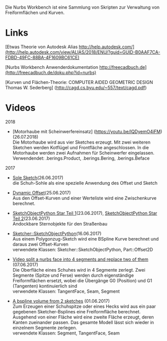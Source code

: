 Die Nurbs Workbench ist eine Sammlung von Skripten zur Verwaltung von Freiformflächen und Kurven.


Links
=====


[Etwas Theorie von Autodesk Alias http://help.autodesk.com/](http://help.autodesk.com/view/ALIAS/2018/ENU/?guid=GUID-B0AAF7CA-FDBD-49FC-88BA-4F1609BC61CE)

[Nurbs Workbench Anwenderdokumentation http://freecadbuch.de](http://freecadbuch.de/doku.php?id=nurbs)

[Kurven und Flächen-Theorie: COMPUTER AIDED GEOMETRIC DESIGN
Thomas W. Sederberg]  (http://cagd.cs.byu.edu/~557/text/cagd.pdf)

Videos
======

2018

 - [Motorhaube mit Scheinwerfereinsatz] (https://youtu.be/lQDyemO4iFM)(26.07.2018)<br>
 Die Motorhaube wird aus vier Sketches erzeugt. Mit zwei weiteren Sketchen  werden Kotflügel und Frontfläche angeschlossen.
 In die Motorhaube werden zwei Aufnahmen für Scheinwerfer eingelassen.<br> 
 Verwendendet: .berings.Product,  .berings.Bering,  .berings.Beface



2017

   - [Sole Sketch](https://www.youtube.com/edit?o=U&video_id=l3U9SAbo9TE)(26.06.2017)<br>
die Schuh-Sohle als eine spezielle Anwendung des Offset und Sketch

   - [Dynamic Offset](https://youtu.be/7wKXfh2fifY)(25.06.2017)<br>
Aus den Offset-Kurven und einer Werteliste wird eine Zwischenkurve berechnet.


   - [SketchObjectPython Star Teil 1](https://www.youtube.com/video_id=xrmjhv9uMoI)(23.06.2017),
[SketchObjectPython Star Teil 2](https://www.youtube.com/video_id=vinVDF1qL30)(23.06.2017)<br>
Andockbare Sternobjekte für den Straßenbau


   - [Sketcher::SketchObjectPython](https://www.youtube.com/watch?v=U31O5vW4UhI)(16.06.2017)<br>
Aus einem Polygonzug-Sketch wird eine BSpline Kurve berechnet und daraus zwei Offset-Kurven<br>
verwendete Klassen: Sketcher::SketchObjectPython, Part::Offset2D

   - [Video split a nurbs face into 4 segments and replace two of them](https://www.youtube.com/watch?v=bBAU5fpwwk8) (07.06.2017)<br>
Die Oberfläche eines Schuhes wird in 4 Segmente zerlegt. Zwei Segmente (Spitze und Ferse) 
werden durch eigenständige Freiformflächen ersetzt, wobei die Übergänge G0 (Position) und G1 (Tangenten) kontinuierlich sind<br>
verwendete Klassen: TangentFace, Seam, Segment

   - [A bspline volume from 2 sketches](https://youtu.be/kUbKHtEtus8) (01.06.2017)<br>
Zum Erzeugen einer Schuhspitze oder eines Hecks wird aus ein paar gegebenen Sketcher-Bsplines eine Freiformfläche berechnet.<br>
Ausgehend von einer Fläche wird eine zweite Fläche erzeugt, deren Kanten zueinander passen. 
Das gesamte Modell lässt sich wieder in einzelnem Segmente zerlegen.<br>
verwendete Klassen: Segment, TangentFace, Seam





 

 
